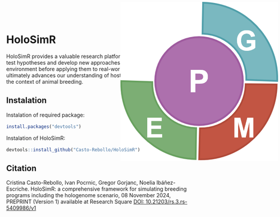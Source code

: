 



# HoloSimR<img src="HSR_logo.png" alt="HoloSimR Logo" style="position:absolute;top:5px;right:5px;width=1;height=1">

HoloSimR provides a valuable research platform, allowing researchers to test hypotheses and develop new approaches in a controlled in silico environment before applying them to real-world breeding programmes. This ultimately advances our understanding of host-microbiota interactions in the context of animal breeding.

## Instalation
Instalation of required package:

```r
install.packages("devtools")
```
Instalation of HoloSimR:

```r
devtools::install_github("Casto-Rebollo/HoloSimR")
```
## Citation
Cristina Casto-Rebollo, Ivan Pocrnic, Gregor Gorjanc, Noelia Ibáñez-Escriche. HoloSimR: a comprehensive framework for simulating breeding programs including the hologenome scenario, 08 November 2024, PREPRINT (Version 1) available at Research Square [DOI: 10.21203/rs.3.rs-5409986/v1](https://doi.org/10.21203/rs.3.rs-5409986/v1)

